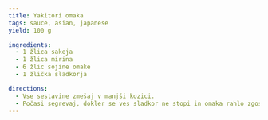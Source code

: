 ```yaml
---
title: Yakitori omaka
tags: sauce, asian, japanese
yield: 100 g

ingredients:
  - 1 žlica sakeja
  - 1 žlica mirina
  - 6 žlic sojine omake
  - 1 žlička sladkorja

directions:
  - Vse sestavine zmešaj v manjši kozici.
  - Počasi segrevaj, dokler se ves sladkor ne stopi in omaka rahlo zgosti.
---
```


<Recipe :data="$frontmatter" />
